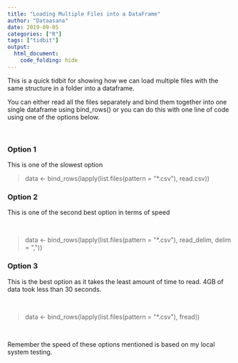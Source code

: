 ```yaml
---
title: "Loading Multiple Files into a DataFrame"
author: "Dataasana"
date: 2019-09-05
categories: ["R"]
tags: ["tidbit"]
output:
  html_document:
    code_folding: hide
---
```





This is a quick tidbit for showing how we can load multiple files with the same structure in a folder into a dataframe.

You can either read all the files separately and bind them together into one single dataframe using bind_rows() or you can do this with one line of code using one of the options below.

<br>

### Option 1

This is one of the slowest option
<br>

> data <- bind_rows(lapply(list.files(pattern = "*.csv"), read.csv))



### Option 2

This is one of the second best option in terms of speed

<br>

> data <- bind_rows(lapply(list.files(pattern = "*.csv"), read_delim, delim = ","))


### Option 3

This is the best option as it takes the least amount of time to read. 4GB of data took less than 30 seconds.

<br>

> data <- bind_rows(lapply(list.files(pattern = "*.csv"), fread))


<br>

Remember the speed of these options mentioned is based on my local system testing.
